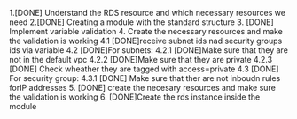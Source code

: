 1.[DONE] Understand the RDS resource and which necessary resources we need 
2.[DONE]  Creating a module with the standard structure
3. [DONE] Implement variable validation
4. Create the necessary resources and make the validation is working 
    4.1 [DONE]receive subnet ids nad security groups ids via variable
    4.2 [DONE]For subnets:
        4.2.1 [DONE]Make sure that they are not in the default vpc 
        4.2.2 [DONE]Make sure that they are private
        4.2.3 [DONE] Check wheather they are tagged with access=private
    4.3 [DONE] For security group:
        4.3.1 [DONE] Make sure that ther are not inboudn rules forIP addresses
5. [DONE] create the necesary resources and make sure the validation is working
6. [DONE]Create the rds instance inside the module 